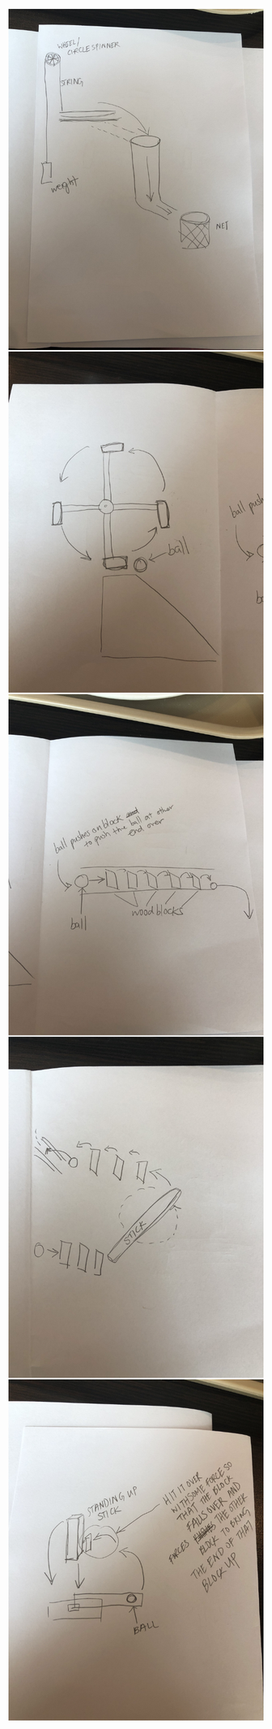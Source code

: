 ![](./jpegmini_optimized/IMG_5237.jpg)
![](./jpegmini_optimized/IMG_5238.jpg)
![](./jpegmini_optimized/IMG_5239.jpg)
![](./jpegmini_optimized/IMG_5240.jpg)
![](./jpegmini_optimized/IMG_5241.jpg)
